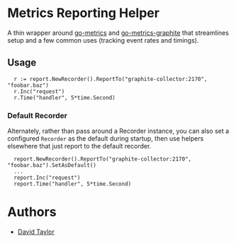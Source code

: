 # Metrics Reporting Helper

A thin wrapper around [go-metrics](github.com/rcrowley/go-metrics) and [go-metrics-graphite](github.com/foursquare/go-metrics-graphite) that streamlines setup and a few common uses (tracking event rates and timings).

## Usage

```
  r := report.NewRecorder().ReportTo("graphite-collector:2170", "foobar.baz")
  r.Inc("request")
  r.Time("handler", 5*time.Second)
```
### Default Recorder
Alternately, rather than pass around a Recorder instance, you can also set a configured `Recorder` as the default during startup, then use helpers elsewhere that just report to the default recorder.

```
  report.NewRecorder().ReportTo("graphite-collector:2170", "foobar.baz").SetAsDefault()
  ...
  report.Inc("request")
  report.Time("handler", 5*time.Second)
```
  
# Authors
- [David Taylor](http://github.com/dt)

